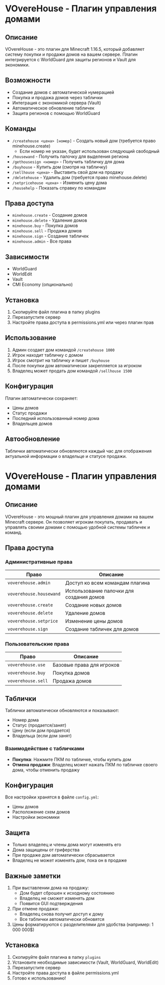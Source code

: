 # VOvereHouse - Плагин управления домами

## Описание
VOvereHouse - это плагин для Minecraft 1.16.5, который добавляет систему покупки и продажи домов на вашем сервере. Плагин интегрируется с WorldGuard для защиты регионов и Vault для экономики.

## Возможности
- Создание домов с автоматической нумерацией
- Покупка и продажа домов через таблички
- Интеграция с экономикой сервера (Vault)
- Автоматическое обновление табличек
- Защита регионов с помощью WorldGuard

## Команды
- `/createhouse <цена> [номер]` - Создать новый дом (требуется право minehouse.create)
  - Если номер не указан, будет использован следующий свободный
- `/housewand` - Получить палочку для выделения региона
- `/gethousesign <номер>` - Получить табличку для дома
- `/buyhouse` - Купить дом (смотря на табличку)
- `/sellhouse <цена>` - Выставить свой дом на продажу
- `/deletehouse` - Удалить дом (требуется право minehouse.delete)
- `/setpricehouse <цена>` - Изменить цену дома
- `/househelp` - Показать справку по командам

## Права доступа
- `minehouse.create` - Создание домов
- `minehouse.delete` - Удаление домов
- `minehouse.buy` - Покупка домов
- `minehouse.sell` - Продажа домов
- `minehouse.sign` - Создание табличек
- `minehouse.admin` - Все права

## Зависимости
- WorldGuard
- WorldEdit
- Vault
- CMI Economy (опционально)

## Установка
1. Скопируйте файл плагина в папку plugins
2. Перезапустите сервер
3. Настройте права доступа в permissions.yml или через плагин прав

## Использование
1. Админ создает дом командой `/createhouse 1000`
2. Игрок находит табличку с домом
3. Игрок смотрит на табличку и пишет `/buyhouse`
4. После покупки дом автоматически закрепляется за игроком
5. Владелец может продать дом командой `/sellhouse 1500`

## Конфигурация
Плагин автоматически сохраняет:
- Цены домов
- Статус продажи
- Последний использованный номер дома
- Владельцев домов

## Автообновление
Таблички автоматически обновляются каждый час для отображения актуальной информации о владельце и статусе продажи. 

# VOvereHouse - Плагин управления домами

## Описание
VOvereHouse - это мощный плагин для управления домами на вашем Minecraft сервере. Он позволяет игрокам покупать, продавать и управлять своими домами с помощью удобной системы табличек и команд.

## Права доступа

### Административные права
| Право | Описание |
|-------|-----------|
| `voverehouse.admin` | Доступ ко всем командам плагина |
| `voverehouse.housewand` | Использование палочки для создания домов |
| `voverehouse.create` | Создание новых домов |
| `voverehouse.delete` | Удаление домов |
| `voverehouse.setprice` | Изменение цены домов |
| `voverehouse.sign` | Создание табличек для домов |

### Пользовательские права
| Право | Описание |
|-------|-----------|
| `voverehouse.use` | Базовые права для игроков |
| `voverehouse.buy` | Покупка домов |
| `voverehouse.sell` | Продажа домов |

## Таблички
Таблички автоматически обновляются и показывают:
- Номер дома
- Статус (продается/занят)
- Цену (если дом продается)
- Владельца (если дом занят)

### Взаимодействие с табличками
- **Покупка**: Нажмите ПКМ по табличке, чтобы купить дом
- **Отмена продажи**: Владелец может нажать ПКМ по табличке своего дома, чтобы отменить продажу

## Конфигурация
Все настройки хранятся в файле `config.yml`:
- Цены домов
- Расположение схем домов
- Настройки экономики

## Защита
- Только владелец и члены дома могут изменять его
- Дома защищены от гриферства
- При продаже дом автоматически сбрасывается
- Владелец не может изменять дом, пока он в продаже

## Важные заметки
1. При выставлении дома на продажу:
   - Дом будет сброшен к исходному состоянию
   - Владелец не сможет изменять дом
   - Появится GUI подтверждения
2. При отмене продажи:
   - Владелец снова получит доступ к дому
   - Все таблички автоматически обновятся
3. Цены форматируются с разделителями для удобства
   (например: 1 000 000$)

## Установка
1. Скопируйте файл плагина в папку `plugins`
2. Установите необходимые зависимости (Vault, WorldGuard, WorldEdit)
3. Перезапустите сервер
4. Настройте права доступа в файле permissions.yml
5. Готово к использованию!
